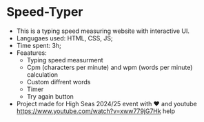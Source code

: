 # Speed-Typer
- This is a typing speed measuring website with interactive UI.
- Langugaes used: HTML, CSS, JS;
- Time spent: 3h;
- Feaatures:
  - Typing speed measurment
  - Cpm (characters per minute) and wpm (words per minute) calculation
  - Custom diffrent words
  - Timer
  - Try again button
- Project made for High Seas 2024/25 event with ❤️ and youtube https://www.youtube.com/watch?v=xww779jG7Hk help
